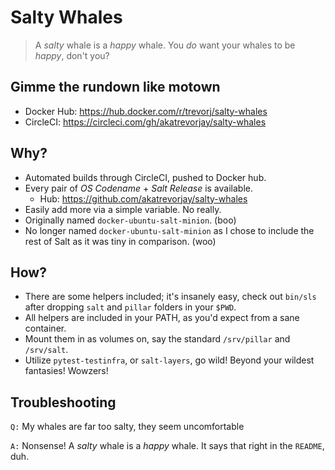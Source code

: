 Salty Whales
============

> A *salty* whale is a *happy* whale.
> You *do* want your whales to be *happy*, don't you?

Gimme the rundown like motown
-----------------------------

* Docker Hub: https://hub.docker.com/r/trevorj/salty-whales
* CircleCI: https://circleci.com/gh/akatrevorjay/salty-whales

Why?
----

* Automated builds through CircleCI, pushed to Docker hub.
* Every pair of *OS Codename* + *Salt Release* is available.
  * Hub: https://github.com/akatrevorjay/salty-whales
* Easily add more via a simple variable. No really.
* Originally named `docker-ubuntu-salt-minion`. (boo)
* No longer named `docker-ubuntu-salt-minion` as I chose to include the rest of Salt as it was tiny in comparison. (woo)

How?
----

* There are some helpers included; it's insanely easy, check out `bin/sls` after dropping `salt` and `pillar` folders in your `$PWD`.
* All helpers are included in your PATH, as you'd expect from a sane container.
* Mount them in as volumes on, say the standard `/srv/pillar` and `/srv/salt`.
* Utilize `pytest-testinfra`, or `salt-layers`, go wild! Beyond your wildest fantasies! Wowzers!

Troubleshooting
---------------

`Q:` My whales are far too salty, they seem uncomfortable

`A:` Nonsense! A *salty* whale is a *happy* whale.
It says that right in the `README`, duh.



